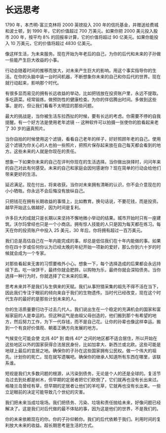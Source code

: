 # 长远思考

1790 年，本杰明-富兰克林将 2000 英镑投入 200 年的信托基金，并赠送给费城和波士顿，到 1990 年，它的价值超过 700 万美元。如果你把 2000 美元投入股市 200 年，按平均 8% 的回报率计算，它的价值将超过 90 亿美元。如果你能投入 10 万美元，它的价值将超过 4830 亿美元。

像这样生活，为未来服务。现在开始为年老后的自己，为你的后代和未来的子孙做一些能产生巨大收益的小事。

行动会随着时间的推移而放大，对未来产生巨大的影响。用这个事实指导你的生活。在你的头脑中装一台时间机器，不断想象你未来的自己和你后代的世界。现在就行动起来，影响那个时代。

有很多显而易见的拥有长远收益的举动，比如把钱放在投资账户里，永远不提取。多吃蔬菜。经常锻炼。做预防性的健康检查。为你的伴侣腾出时间。多做到这些事。是的，但让我们看看不太明显的那些问题。

最大的挑战是，当你被生活东拉西扯的时候，要有长远的考虑。你需要不停的自我提醒。有一个好方法是使用老年滤镜 -- 这种软件可以拍摄一张使你的脸看起来老了 30 岁的逼真照片。

当你自拍的时候使用这个滤镜，看看自己老年的样子，好好照顾年老的自己。使用这个滤镜为你关心的人也拍一些照片，把照片保存起来放在自己每天都会看到的地方。这些未来的人就是你现在的责任。

想象一下如果你未来的自己在评判你现在的生活选择。当你做出抉择时，问问年来的自己对此有何感受。未来的自己和家庭会因何感谢你？现在简单的行动会给他们带来更好的生活。

延迟满足。现在付出，将来收获。当你对未来拥有清晰的认识，你不会介意现在的小小牺牲。你永远不会后悔没有放纵自己。

只把钱花在拥有长期收益的事情上，比如教育。换句话说，不要花钱，而是投资。越早开始这么做越好，因为时间是复利。

许多巨大的成就只是长期以来坚持不懈地微小举动的结果。城市开始时只有一座建筑。沃尔玛曾经也只是一个小商店。拥有惊人技能的人只是因为每天都在练习。每天在你的投资账户中投入 25 美元，30 年后，你将拥有超过一百万美元。

我们总是高估自己在一年内能完成的事。却总是低估我们在十年内能做的事。如果你在四十岁或任何你认为已经太晚的年纪开始一项新的爱好，那么你到六十岁的时候就会成为一个专家。

对那些看起来无害的习惯要格外小心。想象一下，每个选择造成的后果都会永远持续下去。吃一块饼干，最终你就会肥胖。以购物为乐，最终你就会深陷债务。当你选择一种行为时，你就选择了它未来的后果。

思考未来并不是我们与生俱来的天赋。我们从事狩猎采集的祖先不得不活在当下，因此我们专注于眼前的倾向来自于我们的生物遗传。当时代已经改变，现在这个时代生存的最好的是那些计划未来的人。

你的生活质量要归功于过去几代人。我们说出生在一个稳定的充满机会的国家和富裕家庭的人是幸运的。但这种运气是由祖父母创造的，他们搬到那个有希望的地方，然后努力工作，为下一代存钱，而不是自己花。让你的孙辈也像这样幸运。搬到一个有良好价值观、朝着正确方向发展的地方。

气候变化可能会使 北纬 40° 到 南纬 40° 之间的地区都不适合居住，所以开始在这些地区以外的国家获得合法居民身份，比如加拿大、新西兰或北欧。这些可能是地球上最后的宜居之地。确保你的子孙在这些国家拥有公民权。做一个伟大的祖先。计划你的死亡。现在就写遗嘱吧。确保你的继承人知道所有东西在哪里，该联系谁。

短视是我们大多数问题的根源，从污染到债务，无论是个人的还是全球的。复活节岛过去到处都是树木，但早期的定居者把它们砍倒了，它们就再也没有长出来过。格陵兰岛曾经有草，但早期的定居者让他们的羊吃草，它就再也没有长出来。一些立足眼前的决定可能导致几个世纪的灾害。

我们把未来当成垃圾场。我们把债务、污染、垃圾和责任抛给未来，好像问题已经解决了。这是我们对后代做的最不体贴的事，因为这是他们的世界，不是我们的。

你的未来依赖现在的你。你的子孙仰赖你。我们的后代依赖于我们。利用时间的复利放大未来的收益。超长期思考是生活的方式。
